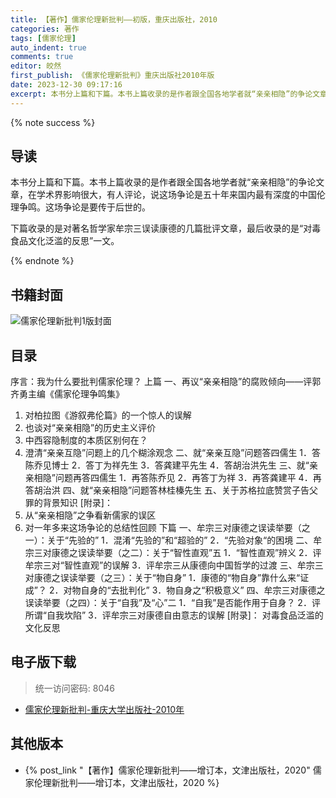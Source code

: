 ```yaml
---
title: 【著作】儒家伦理新批判——初版，重庆出版社，2010
categories: 著作
tags: [儒家伦理]
auto_indent: true
comments: true
editor: 皎然
first_publish: 《儒家伦理新批判》重庆出版社2010年版
date: 2023-12-30 09:17:16
excerpt: 本书分上篇和下篇。本书上篇收录的是作者跟全国各地学者就“亲亲相隐”的争论文章，在学术界影响很大，有人评论，说这场争论是五十年来国内最有深度的中国伦理争鸣。这场争论是要传于后世的。
---
```

{% note success %}
## 导读
本书分上篇和下篇。本书上篇收录的是作者跟全国各地学者就“亲亲相隐”的争论文章，在学术界影响很大，有人评论，说这场争论是五十年来国内最有深度的中国伦理争鸣。这场争论是要传于后世的。

下篇收录的是对著名哲学家牟宗三误读康德的几篇批评文章，最后收录的是“对毒食品文化泛滥的反思”一文。

{% endnote %}
## 书籍封面
![儒家伦理新批判1版封面](/images/儒家伦理新批判1版封面.png)

## 目录
序言：我为什么要批判儒家伦理？
上篇
一、再议“亲亲相隐”的腐败倾向——评郭齐勇主编《儒家伦理争鸣集》
1. 对柏拉图《游叙弗伦篇》的一个惊人的误解
2. 也谈对“亲亲相隐”的历史主义评价
3. 中西容隐制度的本质区别何在？
4. 澄清“亲亲互隐”问题上的几个糊涂观念
二、就“亲亲互隐”问题答四儒生
1．答陈乔见博士
2．答丁为祥先生
3．答龚建平先生
4．答胡治洪先生
三、就“亲亲相隐”问题再答四儒生
1．再答陈乔见
2．再答丁为祥
3．再答龚建平
4．再答胡治洪
四、就“亲亲相隐”问题答林桂榛先生
五、关于苏格拉底赞赏子告父罪的背景知识
[附录]：
1. 从“亲亲相隐”之争看新儒家的误区
2. 对一年多来这场争论的总结性回顾
下篇
一、牟宗三对康德之误读举要（之一）：关于“先验的”
1．混淆“先验的”和“超验的”
2．“先验对象“的困境
二、牟宗三对康德之误读举要（之二）：关于“智性直观”五
1．“智性直观”辨义
2．评牟宗三对“智性直观”的误解
3．评牟宗三从康德向中国哲学的过渡
三、牟宗三对康德之误读举要（之三）：关于“物自身”
1．康德的“物自身”靠什么来“证成”？
2．对物自身的“去批判化”
3．物自身之“积极意义”
四、牟宗三对康德之误读举要（之四）：关于“自我”及“心”二
1．“自我”是否能作用于自身？
2．评所谓“自我坎陷”
3．评牟宗三对康德自由意志的误解
[附录]：
对毒食品泛滥的文化反思

## 电子版下载
> 统一访问密码: 8046

- [儒家伦理新批判-重庆大学出版社-2010年](https://url92.ctfile.com/f/21466692-997325315-858b2b?p=8046)

## 其他版本
- {% post_link "【著作】儒家伦理新批判——增订本，文津出版社，2020" 儒家伦理新批判——增订本，文津出版社，2020 %}<br/>
